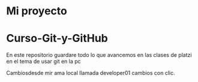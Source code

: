 # Mi proyecto
# Curso-Git-y-GitHub
En este repositorio guardare todo lo que avancemos en las clases de platzi en el tema de usar git en la pc


Cambiosdesde mir ama local llamada developer01
cambios con clic. 